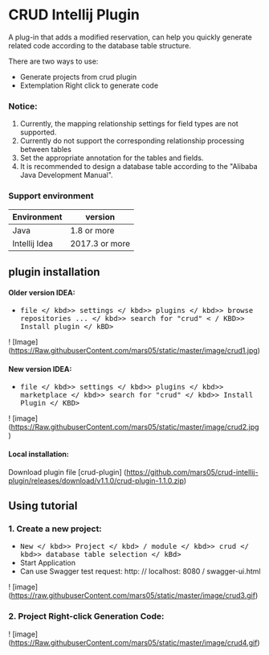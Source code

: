 CRUD Intellij Plugin
===============
A plug-in that adds a modified reservation, can help you quickly generate related code according to the database table structure.

There are two ways to use:
- Generate projects from crud plugin
- Extemplation Right click to generate code

### Notice: 
1. Currently, the mapping relationship settings for field types are not supported.
2. Currently do not support the corresponding relationship processing between tables
3. Set the appropriate annotation for the tables and fields.
4. It is recommended to design a database table according to the "Alibaba Java Development Manual".

### Support environment
Environment | version
--- | ---
Java | 1.8 or more
Intellij Idea | 2017.3 or more

## plugin installation
#### Older version IDEA:
  - <kbd> file </ kbd>> <kbd> settings </ kbd>> <kbd> plugins </ kbd>> <kbd> browse repositories ... </ kbd>> <kbd> search for "crud" < / KBD>> <KBD> Install plugin </ kBD>

! [Image] (https://Raw.githubuserContent.com/mars05/static/master/image/crud1.jpg)
#### New version IDEA:
  - <kbd> file </ kbd>> <kbd> settings </ kbd>> <kbd> plugins </ kbd>> <kbd> marketplace </ kbd>> <kbd> search for "crud" </ kbd>> <KBD> Install Plugin </ KBD>
  
! [image] (https://Raw.githubuserContent.com/mars05/static/master/image/crud2.jpg)
#### Local installation:
Download plugin file [crud-plugin] (https://github.com/mars05/crud-intellij-plugin/releases/download/v1.1.0/crud-plugin-1.1.0.zip)
## Using tutorial

### 1. Create a new project:
  - <kBD> New </ kbd>> <kbd> Project </ kbd> / <kbd> module </ kbd>> <kbd> crud </ kbd>> <kbd> database table selection </ kBd>
  - Start Application
  - Can use Swagger test request: http: // localhost: 8080 / swagger-ui.html

! [image] (https://raw.githubuserContent.com/mars05/static/master/image/crud3.gif)

### 2. Project Right-click Generation Code:

! [image] (https://Raw.githubuserContent.com/mars05/static/master/image/crud4.gif)